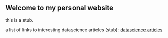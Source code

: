 ## Welcome to my personal website 

this is a stub.

a list of links to interesting datascience articles (stub): [datascience articles](datascience.md)
